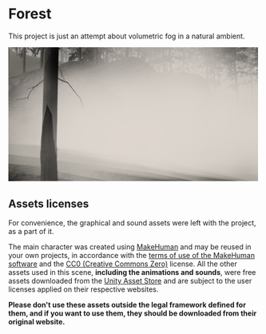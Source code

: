 # Forest
This project is just an attempt about volumetric fog in a natural ambient.

<img src="Screenshots/Forest.png" width="500" />

## Assets licenses
For convenience, the graphical and sound assets were left with the project, as a part of it.

The main character was created using [MakeHuman](http://www.makehumancommunity.org/) and may be reused in your own projects, in accordance with the [terms of use of the MakeHuman software](http://www.makehumancommunity.org/wiki/FAQ:Can_I_sell_models_created_with_MakeHuman%3F) and the [CC0 (Creative Commons Zero)](https://creativecommons.org/publicdomain/zero/1.0/) license. All the other assets used in this scene, **including the animations and sounds**, were free assets downloaded from the [Unity Asset Store](https://assetstore.unity.com/) and are subject to the user licenses applied on their respective websites.

**Please don't use these assets outside the legal framework defined for them, and if you want to use them, they should be downloaded from their original website.**
